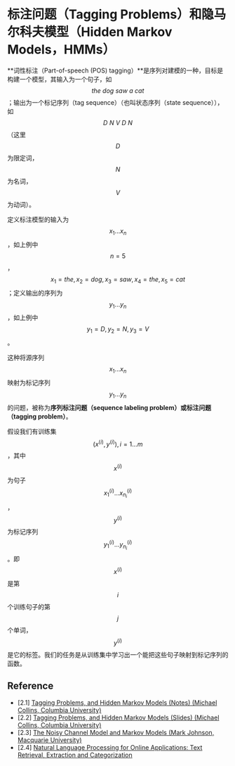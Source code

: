 # 标注问题（Tagging Problems）和隐马尔科夫模型（Hidden Markov Models，HMMs）

**词性标注（Part-of-speech (POS) tagging）**是序列对建模的一种，目标是构建一个模型，其输入为一个句子，如 $$the \ dog \ saw \ a \ cat$$；输出为一个标记序列（tag sequence）（也叫状态序列（state sequence）），如 $$D \ N \ V \ D \ N$$（这里 $$D$$ 为限定词， $$N$$ 为名词， $$V$$ 为动词）。

定义标注模型的输入为 $$x_1...x_n$$，如上例中 $$n=5$$，$$x_1 = the, x_2 = dog, x_3 = saw, x_4 = the, x_5 = cat$$；定义输出的序列为 $$y_1...y_n$$，如上例中 $$y_1 = D, y_2 = N, y_3 = V$$。

这种将源序列 $$x_1...x_n$$ 映射为标记序列 $$y_1...y_n$$ 的问题，被称为**序列标注问题（sequence labeling problem）**或**标注问题（tagging problem）**。

假设我们有训练集 $$(x^{(i)},y^{(i)}),i = 1...m$$，其中 $$x^{(i)}$$ 为句子 $$x_1^{(i)}...x_{n_i}^{(i)}$$， $$y^{(i)}$$ 为标记序列 $$y_1^{(i)}...y_{n_i}^{(i)}$$。即 $$x^{(i)}$$ 是第 $$i$$ 个训练句子的第 $$j$$ 个单词，$$y^{(i)}$$ 是它的标签。我们的任务是从训练集中学习出一个能把这些句子映射到标记序列的函数。



## Reference

- [2.1] [Tagging Problems, and Hidden Markov Models (Notes) (Michael Collins, Columbia University)](http://www.cs.columbia.edu/~mcollins/hmms-spring2013.pdf)
- [2.2] [Tagging Problems, and Hidden Markov Models (Slides) (Michael Collins, Columbia University)](http://www.cs.columbia.edu/~mcollins/cs4705-spring2019/slides/tagging.pdf)
- [2.3] [The Noisy Channel Model and Markov Models (Mark Johnson, Macquarie University)](http://web.science.mq.edu.au/~mjohnson/papers/Johnson14-04LM-talk.pdf)
- [2.4] [Natural Language Processing for Online Applications: Text Retrieval, Extraction and Categorization](https://doc.lagout.org/science/Artificial%20Intelligence/Natural%20Language%20Processing/Natural%20Language%20Processing%20for%20Online%20Applications%20Text%20Retrieval%2CExtraction%20and%20Categorization%20-%20Peter%20Jackson%20%2C%20Isabelle%20Moulinier.pdf)
